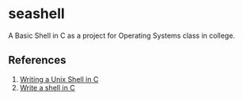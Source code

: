 # seashell
A Basic Shell in C as a project for Operating Systems class in college.

## References

1. [Writing a Unix Shell in C](https://indradhanush.github.io/tags/#shell) <br>
2. [Write a shell in C](https://brennan.io/2015/01/16/write-a-shell-in-c/)

